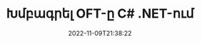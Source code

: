 ---
############################# Static ############################
layout: "auto-gen-editor"
date: 2022-11-09T21:38:22
draft: false
otherformats: doc docx docm dotx xls xlsx xlsm ppt pptx pptm mobi epub html mhtml txt xml eml emlx mbox msg

############################# Head ############################
head_title: "OFT Խմբագիր — Խմբագրել OFT C# .NET-ում"
head_description: "Ինչպե՞ս խմբագրել OFT-ը C# .NET-ում՝ օգտագործելով մի քանի տող կոդ: Օգտագործեք GroupDocs փաստաթղթերը մշակող API-ներ՝ խմբագրելու, թարմացնելու և պահելու 30+ ֆայլի ձևաչափեր:"

############################# Header ############################
title: "Խմբագրել OFT-ը C# .NET-ում"
description: "Արդյունավետ և ուժեղ OFT խմբագրում սերվերի կողմից GroupDocs.Editor-ի միջոցով C# .NET API-ների համար՝ առանց Microsoft-ի կամ Open Office-ի նման ծրագրերի օգտագործման:"
bg_image: "https://cms.admin.containerize.com/templates/aspose/App_Themes/V3/images/bg/header1.png"
bg_overlay: false
button:
    enable: true
    icon: "fas fa-arrow-down"
    label: "Ներբեռնեք անվճար փորձաշրջան"
    link: "https://downloads.groupdocs.com/editor/net"

############################# SubMenu ############################
submenu:
    enable: true

    left:
        img_alt: "GroupDocs.Editor for .NET"
        image: "https://cms.admin.containerize.com/templates/groupdocs/images/product-logos/90x90-noborder/groupdocs-editor-net.png"
        product: "GroupDocs.Editor"
        platform: ".NET"

    middle:
        button:

            # button loop
            - link: "https://apireference.groupdocs.com/editor/net"
              text: "API հղում"

            # button loop
            - link: "https://github.com/groupdocs-editor"
              text: "Կոդի օրինակներ"

            # button loop
            - link: "https://products.groupdocs.app/editor/family"
              text: "Կենդանի Դեմոներ"

            # button loop
            - link: "https://purchase.groupdocs.com/pricing/editor/net"
              text: "Գնագոյացում"

    right:
        link_download: "https://downloads.groupdocs.com/editor"
        link_learn: "https://docs.groupdocs.com/editor/net"
        link_buy: "https://purchase.groupdocs.com"

############################# About ############################
about:
    enable: true
    title: "GroupDocs.Editor for .NET API-ի մասին"
    content: |
        [GroupDocs.Editor for .NET](/hy/editor/net/) API-ն ճիշտ ընտրություն է Microsoft Word, Excel, PowerPoint, Open Office փաստաթղթերն ու ներկայացումները խմբագրելու համար: GroupDocs.Editor-ը ինքնուրույն API է, որը հարմար է սերվերի կողմից և հետին համակարգերի համար, որտեղ պահանջվում է բարձր կատարողականություն: Այն կախված չէ որևէ ծրագրաշարից, ինչպիսին է Microsoft-ը կամ Open Office-ը:

############################# Steps ############################
steps:
    enable: true
    title_left: "OFT-ը C#-ում խմբագրելու քայլեր"
    content_left: |
        [GroupDocs.Editor for .NET](/hy/editor/net/) մշակողների համար տրամադրում է հեշտ և պարզ միջոց՝ խմբագրելու OFT ֆայլերը՝ օգտագործելով մի քանի տող կոդ:
        * Ստեղծեք «Editor» դասի օրինակ՝ ֆայլի պարտադիր ուղով կամ բայթ հոսքով և բեռնեք OFT ֆայլը
        * Ստեղծեք և սահմանեք «EmailEditOptions» դասի օրինակը OFT ֆայլի ձևաչափի համար
        * Զանգահարեք «Editor.Edit()» մեթոդը և ստացեք OFT փաստաթուղթ HTML ձևաչափով, որը հեշտությամբ կարելի է խմբագրել ցանկացած WYSIWYG խմբագրիչով:
        * Զանգահարեք «Editor.Save()» մեթոդը և պահպանեք խմբագրված OFT ֆայլը՝ օգտագործելով «EmailSaveOptions» դասը

        
    title_right: "Համակարգի պահանջները"
    content_right: |
        Փաստաթղթերի հիմնական խմբագրումը GroupDocs.Editor for .NET API-ներով կարող է իրականացվել մի քանի հեշտ քայլերի միջոցով: Մեր API-ները աջակցվում են բոլոր հիմնական հարթակներում և օպերացիոն համակարգերում: Նախքան ստորև նշված կոդը գործարկելը, խնդրում ենք համոզվել, որ ձեր համակարգում տեղադրված են հետևյալ նախադրյալները.

        * Օպերացիոն համակարգեր՝ Microsoft Windows, Linux, MacOS
        * Զարգացման միջավայրեր՝ Microsoft Visual Studio, Xamarin, MonoDevelop
        * Շրջանակներ: .NET Framework, .NET Standard, .NET Core, Mono
        * Ստացեք GroupDocs.Editor for .NET-ի վերջին տարբերակը՝ ներբեռնված [NuGet]-ից (https://www.nuget.org/packages/groupdocs.editor)
        
    code: |        
        ```csharp
        // Load the OFT file into Editor
        Editor editor = new Editor("source.oft");

        // Create and adjust the edit options
        EmailEditOptions editOptions = new EmailEditOptions();
        
        // Open input OFT document for edit — obtain an intermediate document, that can be edited
        EditableDocument beforeEdit = editor.Edit(editOptions);

        // Grab OFT document content and associated resources from editable document
        string content = beforeEdit.GetEmbeddedHtml();

        // Send the content to WYSIWYG-editor, edit it there, and send edited content back to the server-side
        // This step simulates a such operation
        string updatedContent = content.Replace("project", "Edited project");

        // Grab edited content and resources from WYSIWYG-editor and create a new EditableDocument instance from it
        EditableDocument afterEdit = EditableDocument.FromMarkup(updatedContent, null);

        // Create a save options
        EmailSaveOptions saveOptions = new EmailSaveOptions();

        // Save edited OFT document to the file
        editor.Save(afterEdit, "edited.oft", saveOptions);
        ```
        
############################# Demos ############################
demos:
    enable: true
    title: "OFT Խմբագիր կենդանի ցուցադրություններ"
    content: |
        Խմբագրեք OFT-ը հենց հիմա՝ այցելելով [GroupDocs.Editor Live Demos](https://products.groupdocs.app/editor/family) կայքը:
        Կենդանի ցուցադրությունն ունի հետևյալ առավելությունները
        
############################# More Formats ############################
more_formats:
    enable: true
    title: "Այլ աջակցվող խմբագիրներ"
    content: |
        Կարող եք նաև խմբագրել այլ ֆայլերի ձևաչափեր: Խնդրում ենք տեսնել ստորև ներկայացված ամբողջական ցանկը:


############################# Back to top ###############################
back_to_top:
    enable: true
---